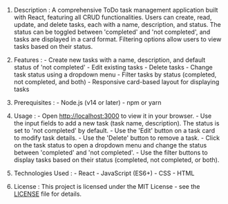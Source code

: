 1. Description : 
          A comprehensive ToDo task management application built with React, featuring all CRUD functionalities. Users can create, read, update, and delete tasks, each with a name, description, and status. The status can be toggled between 'completed' and 'not completed', and tasks are displayed in a card format. Filtering options allow users to view tasks based on their status.

2. Features :
       - Create new tasks with a name, description, and default status of 'not completed'
       - Edit existing tasks
       - Delete tasks
       - Change task status using a dropdown menu
       - Filter tasks by status (completed, not completed, and both)
       - Responsive card-based layout for displaying tasks

3. Prerequisites :
       - Node.js (v14 or later)
       - npm or yarn

4. Usage :
        - Open [http://localhost:3000]( http://localhost:5174/) to view it in your browser.
        - Use the input fields to add a new task (task name, description). The status is set to 'not completed' by default.
        - Use the 'Edit' button on a task card to modify task details.
        - Use the 'Delete' button to remove a task.
        - Click on the task status to open a dropdown menu and change the status between 'completed' and 'not completed'.
        - Use the filter buttons to display tasks based on their status (completed, not completed, or both).

5. Technologies Used :
       - React
       - JavaScript (ES6+)
       - CSS
       - HTML

6. License :
         This project is licensed under the MIT License - see the [LICENSE](LICENSE) file for details.





